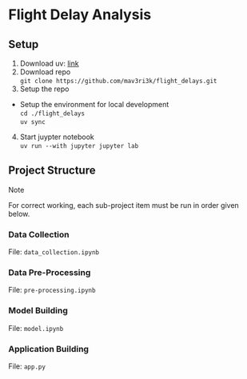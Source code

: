 # Flight Delay Analysis

## Setup
1. Download uv: [link](https://docs.astral.sh/uv/)
2. Download repo\
  `git clone https://github.com/mav3ri3k/flight_delays.git`
3. Setup the repo
  - Setup the environment for local development\
    `cd ./flight_delays`\
    `uv sync`
4. Start juypter notebook\
  `uv run --with jupyter jupyter lab`

## Project Structure
> [!NOTE]
> For correct working, each sub-project item must be run in order given below.

### Data Collection
File: `data_collection.ipynb`

### Data Pre-Processing
File: `pre-processing.ipynb`

### Model Building
File: `model.ipynb`

### Application Building
File: `app.py`
